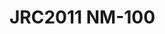 # JRC2011 NM-100
<a name="material" />
<script type="application/ld+json">

  {
    "@context": "https://schema.org/",
    "@type": "ChemicalSubstance",
    "http://purl.org/dc/terms/conformsTo":
      {
        "@type": "CreativeWork",
        "@id": "https://bioschemas.org/profiles/ChemicalSubstance/0.4-RELEASE/"
      },
    "@id": "https://egonw.github.io/nanowiki/nanowiki340.html#material",
    "name": "JRC2011 NM-100",
    "sameAs: "http://127.0.0.1/mediawiki/index.php/Special:URIResolver/JRC2011_NM-2D100"
  }
</script>


